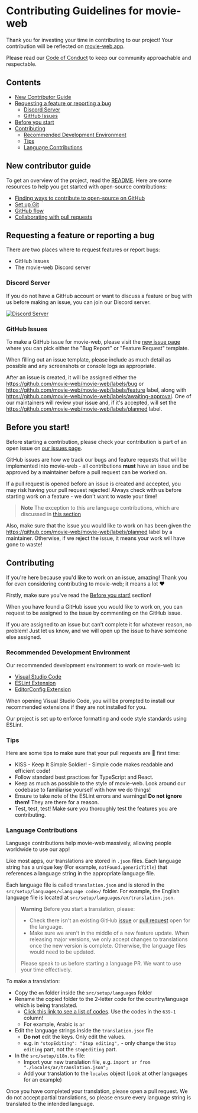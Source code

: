 # Contributing Guidelines for movie-web

Thank you for investing your time in contributing to our project! Your contribution will be reflected on [movie-web.app](https://movie-web.app).

Please read our [Code of Conduct](./CODE_OF_CONDUCT.md) to keep our community approachable and respectable.

## Contents
 - [New Contributor Guide](#new-contributor-guide)
 - [Requesting a feature or reporting a bug](#requesting-a-feature-or-reporting-an-bug)
   - [Discord Server](#discord-server)
   - [GitHub Issues](#github-issues)
 - [Before you start](#before-you-start)
 - [Contributing](#before-you-start)
   - [Recommended Development Environment](#recommended-development-environment)
   - [Tips](#tips)
   - [Language Contributions](#language-contributions)

## New contributor guide

To get an overview of the project, read the [README](README.md). Here are some resources to help you get started with open-source contributions:

- [Finding ways to contribute to open-source on GitHub](https://docs.github.com/en/get-started/exploring-projects-on-github/finding-ways-to-contribute-to-open-source-on-github)
- [Set up Git](https://docs.github.com/en/get-started/quickstart/set-up-git)
- [GitHub flow](https://docs.github.com/en/get-started/quickstart/github-flow)
- [Collaborating with pull requests](https://docs.github.com/en/github/collaborating-with-pull-requests)


## Requesting a feature or reporting a bug
There are two places where to request features or report bugs:
 - GitHub Issues
 - The movie-web Discord server

### Discord Server
If you do not have a GitHub account or want to discuss a feature or bug with us before making an issue, you can join our Discord server.

<a href="https://discord.movie-web.app"><img src="https://discord.com/api/guilds/871713465100816424/widget.png?style=banner2" alt="Discord Server"></a>

### GitHub Issues
To make a GitHub issue for movie-web, please visit the [new issue page](https://github.com/movie-web/movie-web/issues/new/choose) where you can pick either the "Bug Report" or "Feature Request" template.

When filling out an issue template, please include as much detail as possible and any screenshots or console logs as appropriate.

After an issue is created, it will be assigned either the https://github.com/movie-web/movie-web/labels/bug or https://github.com/movie-web/movie-web/labels/feature label, along with https://github.com/movie-web/movie-web/labels/awaiting-approval. One of our maintainers will review your issue and, if it's accepted, will set the https://github.com/movie-web/movie-web/labels/planned label.

## Before you start!
Before starting a contribution, please check your contribution is part of an open issue on [our issues page](https://github.com/movie-web/movie-web/issues). 

GitHub issues are how we track our bugs and feature requests that will be implemented into movie-web - all contributions **must** have an issue and be approved by a maintainer before a pull request can be worked on.

If a pull request is opened before an issue is created and accepted, you may risk having your pull request rejected! Always check with us before starting work on a feature - we don't want to waste your time!

> **Note**
> The exception to this are language contributions, which are discussed in [this section](#language-contributions)

Also, make sure that the issue you would like to work on has been given the https://github.com/movie-web/movie-web/labels/planned label by a maintainer. Otherwise, if we reject the issue, it means your work will have gone to waste!

## Contributing
If you're here because you'd like to work on an issue, amazing! Thank you for even considering contributing to movie-web; it means a lot :heart:

Firstly, make sure you've read the [Before you start!](#before-you-start) section!

When you have found a GitHub issue you would like to work on, you can request to be assigned to the issue by commenting on the GitHub issue.

If you are assigned to an issue but can't complete it for whatever reason, no problem! Just let us know, and we will open up the issue to have someone else assigned.

### Recommended Development Environment
Our recommended development environment to work on movie-web is:
- [Visual Studio Code](https://code.visualstudio.com/)
- [ESLint Extension](https://marketplace.visualstudio.com/items?itemName=dbaeumer.vscode-eslint)
- [EditorConfig Extension](https://marketplace.visualstudio.com/items?itemName=EditorConfig.EditorConfig)

When opening Visual Studio Code, you will be prompted to install our recommended extensions if they are not installed for you.

Our project is set up to enforce formatting and code style standards using ESLint. 

### Tips
Here are some tips to make sure that your pull requests are :pinched_fingers: first time:

- KISS - Keep It Simple Soldier! - Simple code makes readable and efficient code!
- Follow standard best practices for TypeScript and React.
- Keep as much as possible to the style of movie-web. Look around our codebase to familiarise yourself with how we do things!
- Ensure to take note of the ESLint errors and warnings! **Do not ignore them!** They are there for a reason.
- Test, test, test! Make sure you thoroughly test the features you are contributing.

### Language Contributions
Language contributions help movie-web massively, allowing people worldwide to use our app!

Like most apps, our translations are stored in `.json` files. Each language string has a unique key (For example, `notFound.genericTitle`) that references a language string in the appropriate language file.

Each language file is called `translation.json` and is stored in the `src/setup/languages/<language code>/` folder. For example, the English language file is located at `src/setup/languages/en/translation.json`.

> **Warning**
> Before you start a translation, please:
> - Check there isn't an existing GitHub [issue](https://github.com/movie-web/movie-web/issues) or [pull request](https://github.com/movie-web/movie-web/pulls) open for the language.
> - Make sure we aren't in the middle of a new feature update. When releasing major versions, we only accept changes to translations once the new version is complete. Otherwise, the language files would need to be updated.
>
> Please speak to us before starting a language PR. We want to use your time effectively.

To make a translation:
 - Copy the `en` folder inside the `src/setup/languages` folder
 - Rename the copied folder to the 2-letter code for the country/language which is being translated.
   - [Click this link to see a list of codes](https://en.wikipedia.org/wiki/List_of_ISO_639-1_codes). Use the codes in the `639-1` column!
   - For example, Arabic is `ar` 
 - Edit the language strings inside the `translation.json` file
   - **Do not** edit the keys. Only edit the values.
   - e.g. in `"stopEditing": "Stop editing",` - only change the `Stop editing` part, not the `stopEditing` part.
 - In the `src/setup/i18n.ts` file:
   - Import your new translation file, e.g. `import ar from "./locales/ar/translation.json";`
   - Add your translation to the `locales` object (Look at other languages for an example)

Once you have completed your translation, please open a pull request. We do not accept partial translations, so please ensure every language string is translated to the intended language.
